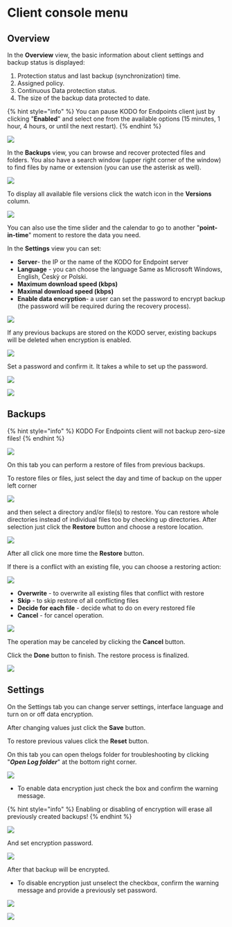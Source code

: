 # Client console menu

## Overview

In the **Overview** view, the basic information about client settings and backup status is displayed:

1. Protection status and last backup \(synchronization\) time.
2. Assigned policy.
3. Continuous Data protection status.
4. The size of the backup data protected to date.

{% hint style="info" %}
You can pause KODO for Endpoints client just by clicking "**Enabled**" and select one from the available options \(15 minutes, 1 hour, 4 hours, or until the next restart\).
{% endhint %}

![](../../.gitbook/assets/clientoverwiew.PNG)

In the **Backups** view, you can browse and recover protected files and folders. You also have a search window \(upper right corner of the window\) to find files by name or extension \(you can use the asterisk as well\).

![](../../.gitbook/assets/image%20%28106%29.png)

To display all available file versions click the watch icon in the **Versions** column.

![](../../.gitbook/assets/image%20%28100%29.png)

You can also use the time slider and the calendar to go to another "**point-in-time**" moment to restore the data you need.

In the **Settings** view you can set:

* **Server**- the IP or the name of the KODO for Endpoint server
* **Language** - you can choose the language Same as Microsoft Windows, English, Českỳ or Polski.
* **Maximum download speed \(kbps\)** 
* **Maximal download speed \(kbps\)**
* **Enable data encryption**- a user can set the password to encrypt backup \(the password will be required during the recovery process\).

![](../../.gitbook/assets/image%20%28117%29.png)

If any previous backups are stored on the KODO server, existing backups will be deleted when encryption is enabled.

![](../../.gitbook/assets/image%20%28120%29.png)

Set a password and confirm it. It takes a while to set up the password.

![](../../.gitbook/assets/image%20%28115%29.png)

![](../../.gitbook/assets/image%20%28113%29.png)



## Backups

{% hint style="info" %}
KODO For Endpoints client will not backup zero-size files!
{% endhint %}

![](../../.gitbook/assets/restore1.png)

On this tab you can perform a restore of files from previous backups.

To restore files or files, just select the day and time of backup on the upper left corner

![](../../.gitbook/assets/callendarclient.png)

and then select a directory and/or file\(s\) to restore. You can restore whole directories instead of individual files too by checking up directories. After selection just click the **Restore** button and choose a restore location.

![](../../.gitbook/assets/restoredestination.png)

After all click one more time the **Restore** button.

If there is a conflict with an existing file, you can choose a restoring action:

![](../../.gitbook/assets/actionrestore.png)

* **Overwrite** - to overwrite all existing files that conflict with restore
* **Skip** - to skip restore of all conflicting files
* **Decide for each file** - decide what to do on every restored file
* **Cancel** - for cancel operation.

![](../../.gitbook/assets/restoring.png)

The operation may be canceled by clicking the **Cancel** button.

Click the **Done** button to finish. The restore process is finalized.

![](../../.gitbook/assets/done.png)

## Settings

On the Settings tab you can change server settings, interface language and turn on or off data encryption.

After changing values just click the **Save** button.

To restore previous values click the **Reset** button.

On this tab you can open thelogs folder for troubleshooting by clicking "_**Open Log folder**_" at the bottom right corner.

![](../../.gitbook/assets/kodosettings.png)

* To enable data encryption just check the box and confirm the warning message.

{% hint style="info" %}
Enabling or disabling of encryption will erase all previously created backups!
{% endhint %}

![](../../.gitbook/assets/encrwarning.PNG)

And set encryption password.

![](../../.gitbook/assets/encryptpass.PNG)

After that backup will be encrypted.

* To disable encryption just unselect the checkbox, confirm the warning message and provide a previously set password.

![](../../.gitbook/assets/decryptwarn.PNG)

![](../../.gitbook/assets/decryptpass.PNG)

